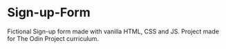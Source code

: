 # Sign-up-Form
Fictional Sign-up form made with vanilla HTML, CSS and JS. Project made for The Odin Project curriculum.

